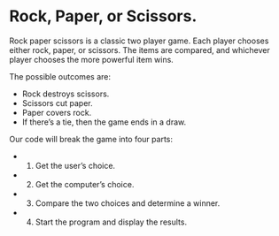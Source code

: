# Rock, Paper, or Scissors.

Rock paper scissors is a classic two player game. Each player chooses either rock, paper, or scissors. The items are compared, and whichever player chooses the more powerful item wins.

The possible outcomes are:
- Rock destroys scissors.
- Scissors cut paper.
- Paper covers rock.
- If there’s a tie, then the game ends in a draw.

Our code will break the game into four parts:
- 1) Get the user’s choice.
- 2) Get the computer’s choice.
- 3) Compare the two choices and determine a winner.
- 4) Start the program and display the results.